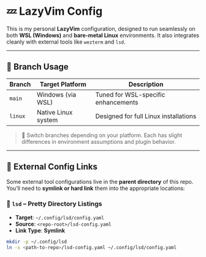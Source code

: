 # 💤 LazyVim Config

This is my personal **LazyVim** configuration, designed to run seamlessly on both **WSL (Windows)** and **bare-metal Linux** environments. It also integrates cleanly with external tools like `wezterm` and `lsd`.

---

## 🧭 Branch Usage

| Branch  | Target Platform     | Description                          |
|---------|---------------------|--------------------------------------|
| `main`  | Windows (via WSL)   | Tuned for WSL-specific enhancements  |
| `linux` | Native Linux system | Designed for full Linux installations |

> 🔁 Switch branches depending on your platform. Each has slight differences in environment assumptions and plugin behavior.

---

## 🔗 External Config Links

Some external tool configurations live in the **parent directory** of this repo. You’ll need to **symlink or hard link** them into the appropriate locations:

### 📁 `lsd` – Pretty Directory Listings

- **Target**: `~/.config/lsd/config.yaml`  
- **Source**: `<repo-root>/lsd-config.yaml`  
- **Link Type**: **Symlink**

```zsh
mkdir -p ~/.config/lsd
ln -s <path-to-repo>/lsd-config.yaml ~/.config/lsd/config.yaml




